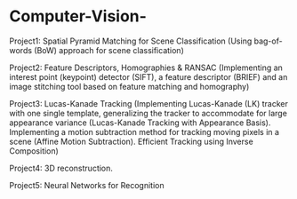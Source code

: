 # Computer-Vision-

Project1: Spatial Pyramid Matching for Scene Classification (Using bag-of-words (BoW) approach for scene classification)

Project2: Feature Descriptors, Homographies & RANSAC (Implementing an interest point (keypoint) detector (SIFT), a feature descriptor (BRIEF) and an image stitching tool based on feature matching and homography)

Project3: Lucas-Kanade Tracking (Implementing Lucas-Kanade (LK) tracker with one single template, generalizing the tracker to accommodate for large appearance variance (Lucas-Kanade Tracking with Appearance Basis). Implementing a motion subtraction method for tracking moving pixels in a scene (Affine Motion Subtraction). Efficient Tracking using Inverse Composition)

Project4: 3D reconstruction.

Project5: Neural Networks for Recognition
